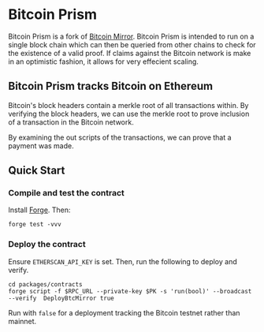 # Bitcoin Prism

Bitcoin Prism is a fork of [Bitcoin Mirror](https://github.com/dcposch/btcmirror/blob/master/README.md). Bitcoin Prism is intended to run on a single block chain which can then be queried from other chains to check for the existence of a valid proof. If claims against the Bitcoin network is make in an optimistic fashion, it allows for very effecient scaling.

## Bitcoin Prism tracks Bitcoin on Ethereum

Bitcoin's block headers contain a merkle root of all transactions within. By verifying the block headers, we can use the merkle root to prove inclusion of a transaction in the Bitcoin network.

By examining the out scripts of the transactions, we can prove that a payment was made.

## Quick Start

### Compile and test the contract

Install [Forge](https://getfoundry.sh/). Then:

```
forge test -vvv
```


### Deploy the contract

Ensure `ETHERSCAN_API_KEY` is set. Then, run the following to deploy and verify.

```
cd packages/contracts
forge script -f $RPC_URL --private-key $PK -s 'run(bool)' --broadcast --verify  DeployBtcMirror true
```

Run with `false` for a deployment tracking the Bitcoin testnet rather than mainnet.
